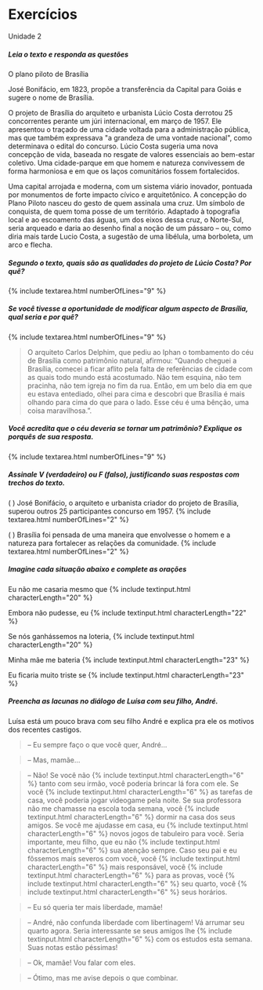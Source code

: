 
# Exercícios

Unidade 2

##### Leia o texto e responda as questões

O plano piloto de Brasília

José Bonifácio, em 1823, propõe a transferência da Capital para Goiás e sugere o nome de Brasília.

O projeto de Brasília do arquiteto e urbanista Lúcio Costa derrotou 25 concorrentes perante um júri internacional, em março de 1957.
Ele apresentou o traçado de uma cidade voltada para a administração pública, mas que também expressava "a grandeza de uma vontade nacional", como determinava o edital do concurso.
Lúcio Costa sugeria uma nova concepção de vida, baseada no resgate de valores essenciais ao bem-estar coletivo.
Uma cidade-parque em que homem e natureza convivessem de forma harmoniosa e em que os laços comunitários fossem fortalecidos.

Uma capital arrojada e moderna, com um sistema viário inovador, pontuada por monumentos de forte impacto cívico e arquitetônico.
A concepção do Plano Piloto nasceu do gesto de quem assinala uma cruz.
Um símbolo de conquista, de quem toma posse de um território.
Adaptado à topografia local e ao escoamento das águas, um dos eixos dessa cruz, o Norte-Sul, seria arqueado e daria ao desenho final a noção de um pássaro – ou, como diria mais tarde Lucio Costa, a sugestão de uma libélula, uma borboleta, um arco e flecha.

##### Segundo o texto, quais são as qualidades do projeto de Lúcio Costa? Por quê?
{% include textarea.html numberOfLines="9" %}

##### Se você tivesse a oportunidade de modificar algum aspecto de Brasília, qual seria e por quê?
{% include textarea.html numberOfLines="9" %}

> O arquiteto Carlos Delphim, que pediu ao Iphan o tombamento do céu de Brasília como patrimônio natural, afirmou: “Quando cheguei a Brasília, comecei a ficar aflito pela falta de referências de cidade com as quais todo mundo está acostumado.
Não tem esquina, não tem pracinha, não tem igreja no fim da rua.
Então, em um belo dia em que eu estava entediado, olhei para cima e descobri que Brasília é mais olhando para cima do que para o lado.
Esse céu é uma bênção, uma coisa maravilhosa.”.

##### Você acredita que o céu deveria se tornar um patrimônio? Explique os porquês de sua resposta.
{% include textarea.html numberOfLines="9" %}

##### Assinale V (verdadeiro) ou F (falso), justificando suas respostas com trechos do texto.

( ) José Bonifácio, o arquiteto e urbanista criador do projeto de Brasília, superou outros 25 participantes concurso em 1957.
{% include textarea.html numberOfLines="2" %}

( ) Brasília foi pensada de uma maneira que envolvesse o homem e a natureza para fortalecer as relações da comunidade.
{% include textarea.html numberOfLines="2" %}

##### Imagine cada situação abaixo e complete as orações

Eu não me casaria mesmo que {% include textinput.html characterLength="20" %}

Embora não pudesse, eu {% include textinput.html characterLength="22" %}

Se nós ganhássemos na loteria, {% include textinput.html characterLength="20" %}

Minha mãe me bateria {% include textinput.html characterLength="23" %}

Eu ficaria muito triste se {% include textinput.html characterLength="23" %}

##### Preencha as lacunas no diálogo de Luísa com seu filho, André.

Luísa está um pouco brava com seu filho André e explica pra ele os motivos dos recentes castigos.

> – Eu sempre faço o que você quer, André…

> – Mas, mamãe…

> – Não! Se você não {% include textinput.html characterLength="6" %} tanto com seu irmão, você poderia brincar lá fora com ele.
Se você {% include textinput.html characterLength="6" %} as tarefas de casa, você poderia jogar videogame pela noite.
Se sua professora não me chamasse na escola toda semana, você {% include textinput.html characterLength="6" %} dormir na casa dos seus amigos.
Se você me ajudasse em casa, eu {% include textinput.html characterLength="6" %} novos jogos de tabuleiro para você.
Seria importante, meu filho, que eu não {% include textinput.html characterLength="6" %} sua atenção sempre.
Caso seu pai e eu fôssemos mais severos com você, você {% include textinput.html characterLength="6" %} mais responsável, você {% include textinput.html characterLength="6" %} para as provas, você {% include textinput.html characterLength="6" %} seu quarto, você {% include textinput.html characterLength="6" %} seus horários.

> – Eu só queria ter mais liberdade, mamãe!

> – André, não confunda liberdade com libertinagem!
Vá arrumar seu quarto agora.
Seria interessante se seus amigos lhe {% include textinput.html characterLength="6" %} com os estudos esta semana.
Suas notas estão péssimas!

> – Ok, mamãe! Vou falar com eles.

> – Ótimo, mas me avise depois o que combinar.
